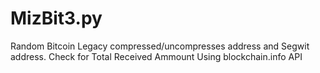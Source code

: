# MizBit3.py
Random Bitcoin Legacy compressed/uncompresses address and Segwit address. Check for Total Received Ammount Using blockchain.info API
